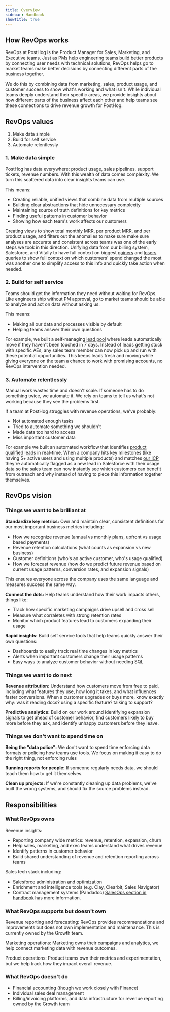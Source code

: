 ```yaml
---
title: Overview
sidebar: Handbook
showTitle: true
---
```


## How RevOps works
RevOps at PostHog is the Product Manager for Sales, Marketing, and Executive teams. Just as PMs help engineering teams build better products by connecting user needs with technical solutions, RevOps helps go to market teams make better decisions by connecting different parts of the business together.

We do this by combining data from marketing, sales, product usage, and customer success to show what's working and what isn't. While individual teams deeply understand their specific areas, we provide insights about how different parts of the business affect each other and help teams see these connections to drive revenue growth for PostHog.

## RevOps values
1. Make data simple
2. Build for self service
3. Automate relentlessly

### 1. Make data simple
PostHog has data everywhere: product usage, sales pipelines, support tickets, revenue numbers. 
With this wealth of data comes complexity. We turn this scattered data into clear insights 
teams can use.

This means:
- Creating reliable, unified views that combine data from multiple sources
- Building clear abstractions that hide unnecessary complexity
- Maintaining source of truth definitions for key metrics
- Finding useful patterns in customer behavior
- Showing how each team's work affects our customers

Creating views to show total monthly MRR, per product MRR, and per product usage, and filters out the anomalies to make sure make sure analyses are accurate and consistent across teams was one of the early steps we took in this direction. Unifying data from our billing system, Salesforce, and Vitally to have full context on biggest [gainers](https://us.posthog.com/project/2/insights/ZcynB70W) and [losers](https://us.posthog.com/project/2/insights/5V4mvAej) queries to show full context on which customers' spend changed the most was another one to simplify access to this info and quickly take action when needed.


### 2. Build for self service
Teams should get the information they need without waiting for RevOps. Like engineers ship without PM approval, go to market teams should be able to analyze and act on data without asking us.

This means:
- Making all our data and processes visible by default
- Helping teams answer their own questions

For example, we built a self-managing [lead pool](https://posthog.com/handbook/growth/sales/crm#lead-pool-process-experimental) where leads automatically move if they haven't been touched in 7 days. Instead of leads getting stuck with specific AEs, any sales team member can now pick up and run with these potential opportunities. This keeps leads fresh and moving while giving everyone on the team a chance to work with promising accounts, no RevOps intervention needed.


### 3. Automate relentlessly
Manual work wastes time and doesn't scale. If someone has to do something twice, we automate it. We rely on teams to tell us what's not working because they see the problems first.

If a team at PostHog struggles with revenue operations, we've probably:
- Not automated enough tasks
- Tried to automate something we shouldn't
- Made data too hard to access
- Miss important customer data

For example we built an automated workflow that identifies [product qualified leads](https://posthog.com/handbook/growth/sales/product-led-sales) in real-time. When a company hits key milestones (like having 5+ active users and using multiple products) and matches [our ICP](https://posthog.com/handbook/growth/marketing/icp) they're automatically flagged as a new lead in Salesforce with their usage data so the sales team can now instantly see which customers can benefit from outreach and why instead of having to piece this information together themselves.


## RevOps vision

### Things we want to be brilliant at
**Standardize key metrics:** Own and maintain clear, consistent definitions for our most important business metrics including:
- How we recognize revenue (annual vs monthly plans, upfront vs usage based payments)
- Revenue retention calculations (what counts as expansion vs new business)
- Customer definitions (who's an active customer, who's usage qualified)
- How we forecast revenue (how do we predict future revenue based on current usage patterns, conversion rates, and expansion signals)

This ensures everyone across the company uses the same language and measures success the same way.

**Connect the dots:** Help teams understand how their work impacts others, things like:
- Track how specific marketing campaigns drive upsell and cross sell
- Measure what corraletes with strong retention rates
- Monitor which product features lead to customers expanding their usage

**Rapid insights:** Build self service tools that help teams quickly answer their own questions:
- Dashboards to easily track real time changes in key metrics
- Alerts when important customers change their usage patterns
- Easy ways to analyze customer behavior without needing SQL
  
### Things we want to do next
**Revenue attribution:** Understand how customers move from free to paid, including what features 
they use, how long it takes, and what influences faster conversions. When a customer upgrades or 
buys more, know exactly why: was it reading docs? using a specific feature? talking to support?

**Predictive analytics:** Build on our work around identifying expansion signals to get ahead of 
customer behavior, find customers likely to buy more before they ask, and identify unhappy customers 
before they leave.

### Things we don't want to spend time on
**Being the "data police":** We don't want to spend time enforcing data formats or policing how teams 
use tools. We focus on making it easy to do the right thing, not enforcing rules

**Running reports for people:** If someone regularly needs data, we should teach them how to get it themselves.

**Clean up projects:** If we're constantly cleaning up data problems, we've built the wrong systems, and should 
fix the source problems instead.

## Responsibilities

### What RevOps owns
Revenue insights:
- Reporting company wide metrics: revenue, retention, expansion, churn
- Help sales, marketing, and exec teams understand what drives revenue
- Identify patterns in customer behavior
- Build shared understanding of revenue and retention reporting across teams

Sales tech stack including:
- Salesforce administration and optimization
- Enrichment and intelligence tools (e.g. Clay, Clearbit, Sales Navigator)
- Contract management systems (Pandadoc)
[SalesOps section in handbook](https://posthog.com/handbook/growth/sales/crm) has more information.

### What RevOps supports but doesn't own

Revenue reporting and forecasting: RevOps provides recommendations and improvements but does not own implementation and maintenance. This is currently owned by the Growth team. 

Marketing operations: Marketing owns their campaigns and analytics, we help connect marketing data with revenue outcomes.

Product operations: Product teams own their metrics and experimentation, but we help track how they impact overall revenue.

### What RevOps doesn't do
- Financial accounting (though we work closely with Finance)
- Individual sales deal management
- Billing/invoicing platforms, and data infrastructure for revenue reporting owned by the Growth team

